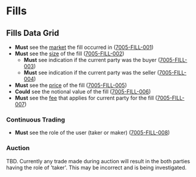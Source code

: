 # Fills

## Fills Data Grid

- **Must** see the [market](9001-DATA-data_display.md#market) the fill occurred in (<a name="7005-FILL-001" href="#7004-FILL-001">7005-FILL-001</a>)
- **Must** see the [size](9001-DATA-data_display.md#size) of the fill (<a name="7005-FILL-002" href="#7004-FILL-002">7005-FILL-002</a>)
  - **Must** see indication if the current party was the buyer (<a name="7005-FILL-003" href="#7004-FILL-003">7005-FILL-003</a>)
  - **Must** see indication if the current party was the seller (<a name="7005-FILL-004" href="#7004-FILL-004">7005-FILL-004</a>)
- **Must** see the [price](9001-DATA-data_display.md#quote-price) of the fill (<a name="7005-FILL-005" href="#7004-FILL-005">7005-FILL-005</a>)
- **Could** see the notional value of the fill (<a name="7005-FILL-006" href="#7004-FILL-006">7005-FILL-006</a>)
- **Must** see the [fee](9001-DATA-data_display.md#asset-balances) that applies for current party for the fill (<a name="7005-FILL-007" href="#7004-FILL-007">7005-FILL-007</a>)

### Continuous Trading

- **Must** see the role of the user (taker or maker) (<a name="7005-FILL-008" href="#7004-FILL-008">7005-FILL-008</a>)

### Auction

TBD. Currently any trade made during auction will result in the both parties having the role of 'taker'. This may be incorrect and is being investigated.
